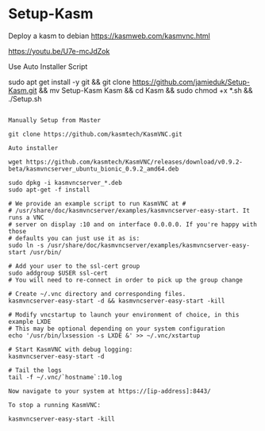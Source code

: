 # Setup-Kasm
Deploy a kasm to debian
https://kasmweb.com/kasmvnc.html

https://youtu.be/U7e-mcJdZok

Use Auto Installer Script

sudo apt get install -y git && git clone https://github.com/jamieduk/Setup-Kasm.git && mv Setup-Kasm Kasm && cd Kasm && sudo chmod +x *.sh && ./Setup.sh


~~~~~~~~~~~~~~~~~~~~~~~~~~~~~~~~~~~~~~~~~~~~~~

Manually Setup from Master

git clone https://github.com/kasmtech/KasmVNC.git

Auto installer

wget https://github.com/kasmtech/KasmVNC/releases/download/v0.9.2-beta/kasmvncserver_ubuntu_bionic_0.9.2_amd64.deb

sudo dpkg -i kasmvncserver_*.deb
sudo apt-get -f install

# We provide an example script to run KasmVNC at #
# /usr/share/doc/kasmvncserver/examples/kasmvncserver-easy-start. It runs a VNC
# server on display :10 and on interface 0.0.0.0. If you're happy with those
# defaults you can just use it as is:
sudo ln -s /usr/share/doc/kasmvncserver/examples/kasmvncserver-easy-start /usr/bin/

# Add your user to the ssl-cert group
sudo addgroup $USER ssl-cert
# You will need to re-connect in order to pick up the group change

# Create ~/.vnc directory and corresponding files.
kasmvncserver-easy-start -d && kasmvncserver-easy-start -kill

# Modify vncstartup to launch your environment of choice, in this example LXDE
# This may be optional depending on your system configuration
echo '/usr/bin/lxsession -s LXDE &' >> ~/.vnc/xstartup

# Start KasmVNC with debug logging:
kasmvncserver-easy-start -d

# Tail the logs
tail -f ~/.vnc/`hostname`:10.log

Now navigate to your system at https://[ip-address]:8443/

To stop a running KasmVNC:

kasmvncserver-easy-start -kill





